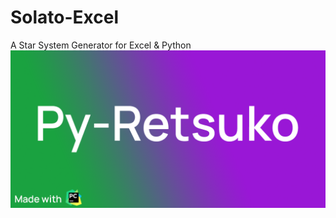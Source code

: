 # Solato-Excel
A Star System Generator for Excel &amp; Python
![BannerImage](https://raw.githubusercontent.com/ErisuKuraku/Py-Retsuko/master/Github%20Social.png)

